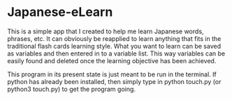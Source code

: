 # Japanese-eLearn
This is a simple app that I created to help me learn Japanese words, phrases, etc. It can obviously be reapplied to learn anything that fits in the traditional flash cards learning style. What you want to learn can be saved as variables and then entered in to a variable list. This way variables can be easily found and deleted once the learning objective has been achieved.

This program in its present state is just meant to be run in the terminal. If python has already been installed, then simply type in python touch.py (or python3 touch.py) to get the program going.
